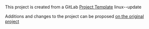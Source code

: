 This project is created from a GitLab [Project Template](https://docs.gitlab.com/ce/gitlab-basics/create-project.html)
linux--update

Additions and changes to the project can be proposed [on the original project](https://gitlab.com/gitlab-org/project-templates/spring)
